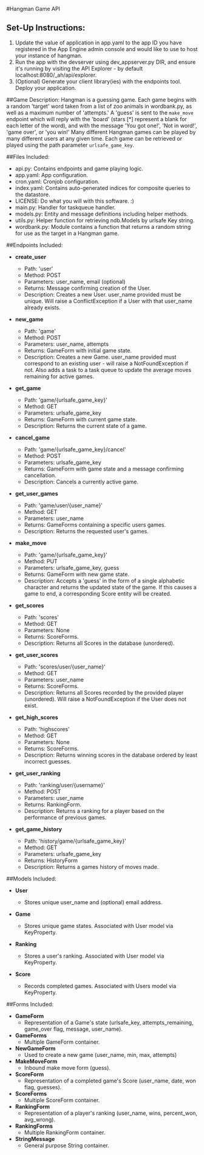 #Hangman Game API

## Set-Up Instructions:
1.  Update the value of application in app.yaml to the app ID you have registered
in the App Engine admin console and would like to use to host your instance of hangman.
2.  Run the app with the devserver using dev_appserver.py DIR, and ensure it's
running by visiting the API Explorer - by default localhost:8080/_ah/api/explorer.
3.  (Optional) Generate your client library(ies) with the endpoints tool. Deploy
your application.
 
##Game Description:
Hangman is a guessing game. Each game begins with a random 'target' word taken
from a list of zoo animals in wordbank.py, as well as a maximum number of
'attempts.' A 'guess' is sent to the `make_move` endpoint which will reply with
the 'board' (stars [*] represent a blank for each letter of the word), and with
the message 'You got one!', 'Not in word!', 'game over', or 'you win!' Many different
Hangman games can be played by many different users at any given time. Each game
can be retrieved or played using the path parameter `urlsafe_game_key`.

##Files Included:
 - api.py: Contains endpoints and game playing logic.
 - app.yaml: App configuration.
 - cron.yaml: Cronjob configuration.
 - index.yaml: Contains auto-generated indices for composite queries to the 
 datastore.
 - LICENSE: Do what you will with this software. :)
 - main.py: Handler for taskqueue handler.
 - models.py: Entity and message definitions including helper methods.
 - utils.py: Helper function for retrieving ndb.Models by urlsafe Key string.
 - wordbank.py: Module contains a function that returns a random string for use
 as the target in a Hangman game.

##Endpoints Included:
 - **create_user**
    - Path: 'user'
    - Method: POST
    - Parameters: user_name, email (optional)
    - Returns: Message confirming creation of the User.
    - Description: Creates a new User. user_name provided must be unique. Will 
    raise a ConflictException if a User with that user_name already exists.
    
 - **new_game**
    - Path: 'game'
    - Method: POST
    - Parameters: user_name, attempts
    - Returns: GameForm with initial game state.
    - Description: Creates a new Game. user_name provided must correspond to an
    existing user - will raise a NotFoundException if not. Also adds a task to
    a task queue to update the average moves remaining for active games.
     
 - **get_game**
    - Path: 'game/{urlsafe_game_key}'
    - Method: GET
    - Parameters: urlsafe_game_key
    - Returns: GameForm with current game state.
    - Description: Returns the current state of a game.

 - **cancel_game**
    - Path: 'game/{urlsafe_game_key}/cancel'
    - Method: POST
    - Parameters: urlsafe_game_key
    - Returns: GameForm with game state and a message confirming cancellation.
    - Description: Cancels a currently active game.

 - **get_user_games**
    - Path: 'game/user/{user_name}'
    - Method: GET
    - Parameters: user_name
    - Returns: GameForms containing a specific users games.
    - Description: Returns the requested user's games.

 - **make_move**
    - Path: 'game/{urlsafe_game_key}'
    - Method: PUT
    - Parameters: urlsafe_game_key, guess
    - Returns: GameForm with new game state.
    - Description: Accepts a 'guess' in the form of a single alphabetic
    character and returns the updated state of the game. If this causes a game
    to end, a corresponding Score entity will be created.
    
 - **get_scores**
    - Path: 'scores'
    - Method: GET
    - Parameters: None
    - Returns: ScoreForms.
    - Description: Returns all Scores in the database (unordered).
    
 - **get_user_scores**
    - Path: 'scores/user/{user_name}'
    - Method: GET
    - Parameters: user_name
    - Returns: ScoreForms. 
    - Description: Returns all Scores recorded by the provided player (unordered).
    Will raise a NotFoundException if the User does not exist.

 - **get_high_scores**
    - Path: 'highscores'
    - Method: GET
    - Parameters: None
    - Returns: ScoreForms.
    - Description: Returns winning scores in the database ordered by least
    incorrect guesses.

 - **get_user_ranking** 
    - Path: 'ranking/user/{username}'
    - Method: POST
    - Parameters: user_name
    - Returns: RankingForm.
    - Description: Returns a ranking for a player based on the performance of
    previous games.
    
 - **get_game_history**
    - Path: 'history/game/{urlsafe_game_key}'
    - Method: GET
    - Parameters: urlsafe_game_key
    - Returns: HistoryForm
    - Description: Returns a games history of moves made.

##Models Included:
 - **User**
    - Stores unique user_name and (optional) email address.
    
 - **Game**
    - Stores unique game states. Associated with User model via KeyProperty.

 - **Ranking**
    - Stores a user's ranking. Associated with User model via
    KeyProperty.
    
 - **Score**
    - Records completed games. Associated with Users model via KeyProperty.
    
##Forms Included:
 - **GameForm**
    - Representation of a Game's state (urlsafe_key, attempts_remaining,
    game_over flag, message, user_name).
 - **GameForms**
    - Multiple GameForm container.
 - **NewGameForm**
    - Used to create a new game (user_name, min, max, attempts)
 - **MakeMoveForm**
    - Inbound make move form (guess).
 - **ScoreForm**
    - Representation of a completed game's Score (user_name, date, won flag,
    guesses).
 - **ScoreForms**
    - Multiple ScoreForm container.
 - **RankingForm**
    - Representation of a player's ranking (user_name, wins, percent_won, avg_wrong).
 - **RankingForms**
    - Multiple RankingForm container.
 - **StringMessage**
    - General purpose String container.